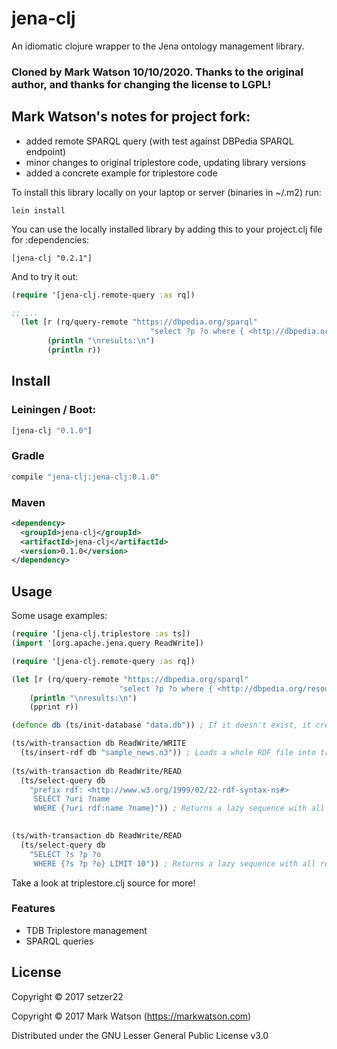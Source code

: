 # jena-clj

An idiomatic clojure wrapper to the Jena ontology management library. 

### Cloned by Mark Watson 10/10/2020. Thanks to the original author, and thanks for changing the license to LGPL!

## Mark Watson's notes for project fork:

- added remote SPARQL query (with test against DBPedia SPARQL endpoint)
- minor changes to original triplestore code, updating library versions
- added a concrete example for triplestore code

To install this library locally on your laptop or server (binaries in ~/.m2) run:

    lein install

You can use the locally installed library by adding this to your project.clj file for :dependencies:

    [jena-clj "0.2.1"]

And to try it out:

```clj
(require '[jena-clj.remote-query :as rq])

;; ...
  (let [r (rq/query-remote "https://dbpedia.org/sparql"
                               "select ?p ?o where { <http://dbpedia.org/resource/Bill_Gates> ?p ?o . } limit 12")]
        (println "\nresults:\n")
        (println r))
```

## Install

### Leiningen / Boot:

```clj
[jena-clj "0.1.0"]
```

### Gradle 

``` gradle
compile "jena-clj:jena-clj:0.1.0"
```

### Maven
``` xml
<dependency>
  <groupId>jena-clj</groupId>
  <artifactId>jena-clj</artifactId>
  <version>0.1.0</version>
</dependency>
```


## Usage

Some usage examples:

``` clj
(require '[jena-clj.triplestore :as ts])
(import '[org.apache.jena.query ReadWrite])

(require '[jena-clj.remote-query :as rq])

(let [r (rq/query-remote "https://dbpedia.org/sparql"
                        "select ?p ?o where { <http://dbpedia.org/resource/Bill_Gates> ?p ?o . } limit 12")]
    (println "\nresults:\n")
    (pprint r))

(defonce db (ts/init-database "data.db")) ; If it doesn't exist, it creates one

(ts/with-transaction db ReadWrite/WRITE
  (ts/insert-rdf db "sample_news.n3")) ; Loads a whole RDF file into triplestore
  
(ts/with-transaction db ReadWrite/READ
  (ts/select-query db
    "prefix rdf: <http://www.w3.org/1999/02/22-rdf-syntax-ns#> 
     SELECT ?uri ?name
     WHERE {?uri rdf:name ?name}")) ; Returns a lazy sequence with all results.

  
(ts/with-transaction db ReadWrite/READ
  (ts/select-query db
    "SELECT ?s ?p ?o
     WHERE {?s ?p ?o} LIMIT 10")) ; Returns a lazy sequence with all results.

```
Take a look at triplestore.clj source for more!

### Features

- TDB Triplestore management
- SPARQL queries

## License

Copyright © 2017 setzer22

Copyright © 2017 Mark Watson (https://markwatson.com)

Distributed under the GNU Lesser General Public License v3.0

